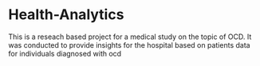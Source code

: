 # Health-Analytics
This is a reseach based project for a medical study on the topic of OCD. It was conducted to provide insights for the hospital based on patients data for individuals diagnosed with ocd
